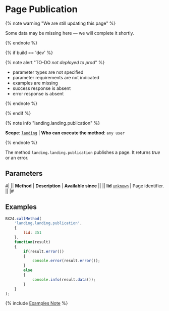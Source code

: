 # Page Publication

{% note warning "We are still updating this page" %}

Some data may be missing here — we will complete it shortly.

{% endnote %}

{% if build == 'dev' %}

{% note alert "TO-DO _not deployed to prod_" %}

- parameter types are not specified
- parameter requirements are not indicated
- examples are missing
- success response is absent
- error response is absent

{% endnote %}

{% endif %}

{% note info "landing.landing.publication" %}

**Scope**: [`landing`](../../../scopes/permissions.md) | **Who can execute the method**: `any user`

{% endnote %}

The method `landing.landing.publication` publishes a page. It returns *true* or an error.

## Parameters

#|
|| **Method** | **Description** | **Available since** ||
|| **lid**
[`unknown`](../../../data-types.md) | Page identifier. ||
|#

## Examples

```js
BX24.callMethod(
    'landing.landing.publication',
    {
        lid: 351
    },
    function(result)
    {
        if(result.error())
        {
            console.error(result.error());
        }
        else
        {
            console.info(result.data());
        }
    }
);
```

{% include [Examples Note](../../../../_includes/examples.md) %}